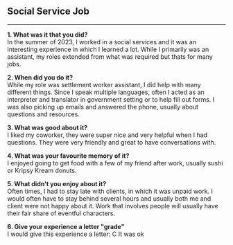 ## Social Service Job
<hr />

**1. What was it that you did?**
<br />
In the summer of 2023, I worked in a social services and it was an interesting experience in which I learned a lot. While I primarily was an assistant, my roles extended from what was required but thats for many jobs.

**2. When did you do it?**
<br />
While my role was settlement worker assistant, I did help with many different things. Since I speak multiple languages, often I acted as an interpreter and translator in government setting or to help fill out forms. I was also picking up emails and answered the phone, usually about questions and resources. 

**3. What was good about it?**
<br />
I liked my coworker, they were super nice and very helpful when I had questions. They were very friendly and great to have conversations with. 

**4. What was your favourite memory of it?**
<br />
I enjoyed going to get food with a few of my friend after work, usually sushi or Kripsy Kream donuts. 

**5. What didn't you enjoy about it?**
<br />
Often times, I had to stay late with clients, in which it was unpaid work. I would often have to stay behind several hours and usually both me and client were not happy about it. Work that involves people will usually have their fair share of eventful characters.  

**6. Give your experience a letter "grade"**
<br /> 
I would give this experience a letter: C It was ok